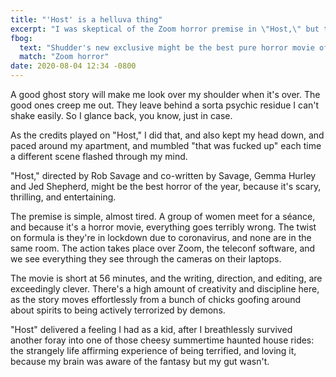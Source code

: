 ```yaml
---
title: "'Host' is a helluva thing"
excerpt: "I was skeptical of the Zoom horror premise in \"Host,\" but the movie is exceedingly clever in its writing and direction, and it won me over in its first 10 minutes."
fbog:
  text: "Shudder's new exclusive might be the best pure horror movie of the year."
  match: "Zoom horror"
date: 2020-08-04 12:34 -0800
---
```

A good ghost story will make me look over my shoulder when it's over. The good ones creep me out. They leave behind a sorta psychic residue I can't shake easily. So I glance back, you know, just in case. 

As the credits played on "Host," I did that, and also kept my head down, and paced around my apartment, and mumbled "that was fucked up" each time a different scene flashed through my mind.

"Host," directed by Rob Savage and co-written by Savage, Gemma Hurley and Jed Shepherd, might be the best horror of the year, because it's scary, thrilling, and entertaining.<!--copynote-->

The premise is simple, almost tired. A group of women meet for a séance, and because it's a horror movie, everything goes terribly wrong. The twist on formula is they're in lockdown due to coronavirus, and none are in the same room. The action takes place over Zoom, the teleconf software, and we see everything they see through the cameras on their laptops.

The movie is short at 56 minutes, and the writing, direction, and editing, are exceedingly clever. There's a high amount of creativity and discipline here, as the story moves effortlessly from a bunch of chicks goofing around about spirits to being actively terrorized by demons.



"Host" delivered a feeling I had as a kid, after I breathlessly survived another foray into one of those cheesy summertime haunted house rides: the strangely life affirming experience of being terrified, and loving it, because my brain was aware of the fantasy but my gut wasn't.  
